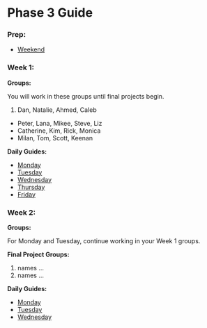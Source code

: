 # Phase 3 Guide

### Prep:
- [Weekend](phase-3-prep/weekend-prep.md)

### Week 1:

**Groups:**

You will work in these groups until final projects begin.

1. Dan, Natalie, Ahmed, Caleb
- Peter, Lana, Mikee, Steve, Liz
- Catherine, Kim, Rick, Monica
- Milan, Tom, Scott, Keenan

**Daily Guides:**

- [Monday](week-1/monday.md)
- [Tuesday](week-1/tuesday.md)
- [Wednesday](week-1/wednesday.md)
- [Thursday](week-1/thursday.md)
- [Friday](week-1/friday.md)

### Week 2:

**Groups:**

For Monday and Tuesday, continue working in your Week 1 groups.

**Final Project Groups:**

1. names ...
2. names ...

**Daily Guides:**

- [Monday](week-2/monday.md)
- [Tuesday](week-2/tuesday.md)
- [Wednesday](week-2/wednesday.md)
